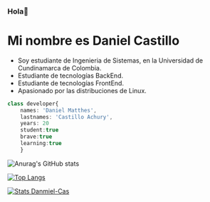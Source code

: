 ### Hola👋

# Mi nombre es Daniel Castillo




- Soy estudiante de Ingenieria de Sistemas, en la Universidad de Cundinamarca de Colombia.
 - Estudiante de tecnologías BackEnd.
 - Estudiante de tecnologías FrontEnd.
 - Apasionado por las distribuciones de Linux.
  			
```typescript
class developer{
    names: 'Daniel Matthes',
    lastnames: 'Castillo Achury',
    years: 20 
    student:true
    brave:true
    learning:true
    }
```


![Anurag's GitHub stats](https://github-readme-stats.vercel.app/api?username=Daniel-Cas&show_icons=true&theme=radical)

[![Top Langs](https://github-readme-stats.vercel.app/api/top-langs/?username=Daniel-Cas&layout=compact)](https://github.com/anuraghazra/github-readme-stats)

[![Stats Danmiel-Cas](https://github-readme-stats.vercel.app/api/wakatime?username=Daniel-Cas)](https://github.com/anuraghazra/github-readme-stats)

